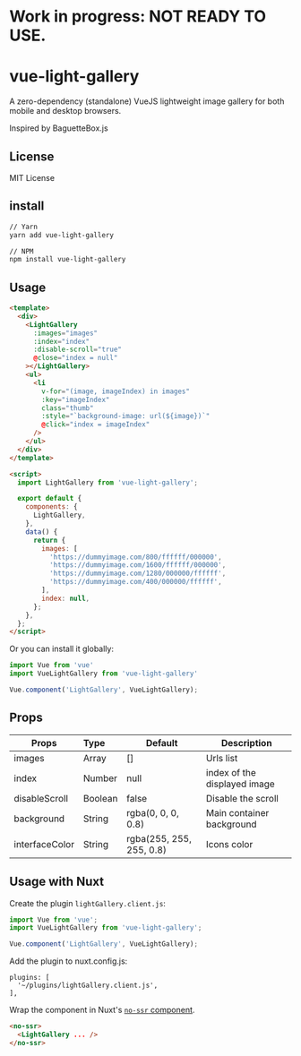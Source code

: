# Work in progress: NOT READY TO USE.

# vue-light-gallery
A zero-dependency (standalone) VueJS lightweight image gallery for both mobile and desktop browsers.

Inspired by BaguetteBox.js

## License

MIT License

## install

```bash
// Yarn
yarn add vue-light-gallery

// NPM
npm install vue-light-gallery
```

## Usage

```html
<template>
  <div>
    <LightGallery
      :images="images"
      :index="index"
      :disable-scroll="true"
      @close="index = null"
    ></LightGallery>
    <ul>
      <li
        v-for="(image, imageIndex) in images"
        :key="imageIndex"
        class="thumb"
        :style="`background-image: url(${image})`"
        @click="index = imageIndex"
      />
    </ul>
  </div>
</template>

<script>
  import LightGallery from 'vue-light-gallery';

  export default {
    components: {
      LightGallery,
    },
    data() {
      return {
        images: [
          'https://dummyimage.com/800/ffffff/000000',
          'https://dummyimage.com/1600/ffffff/000000',
          'https://dummyimage.com/1280/000000/ffffff',
          'https://dummyimage.com/400/000000/ffffff',
        ],
        index: null,
      };
    },
  };
</script>
```

Or you can install it globally:

```js
import Vue from 'vue'
import VueLightGallery from 'vue-light-gallery'

Vue.component('LightGallery', VueLightGallery);
```

## Props

| Props               | Type      | Default                                         | Description                   |
| --------------------|:----------| ------------------------------------------------|-------------------------------|
| images              | Array     | []                                              | Urls list                     |
| index               | Number    | null                                            | index of the displayed image  |
| disableScroll       | Boolean   | false                                           | Disable the scroll            |
| background          | String    | rgba(0, 0, 0, 0.8)                              | Main container background     |
| interfaceColor      | String    | rgba(255, 255, 255, 0.8)                        | Icons color                   |


## Usage with Nuxt

Create the plugin `lightGallery.client.js`:

```js
import Vue from 'vue';
import VueLightGallery from 'vue-light-gallery';

Vue.component('LightGallery', VueLightGallery);
```

Add the plugin to nuxt.config.js:

```
plugins: [
  '~/plugins/lightGallery.client.js',
],
```

Wrap the component in Nuxt's [`no-ssr` component](https://nuxtjs.org/api/components-no-ssr/).
```html
<no-ssr>
  <LightGallery ... />
</no-ssr>
```

